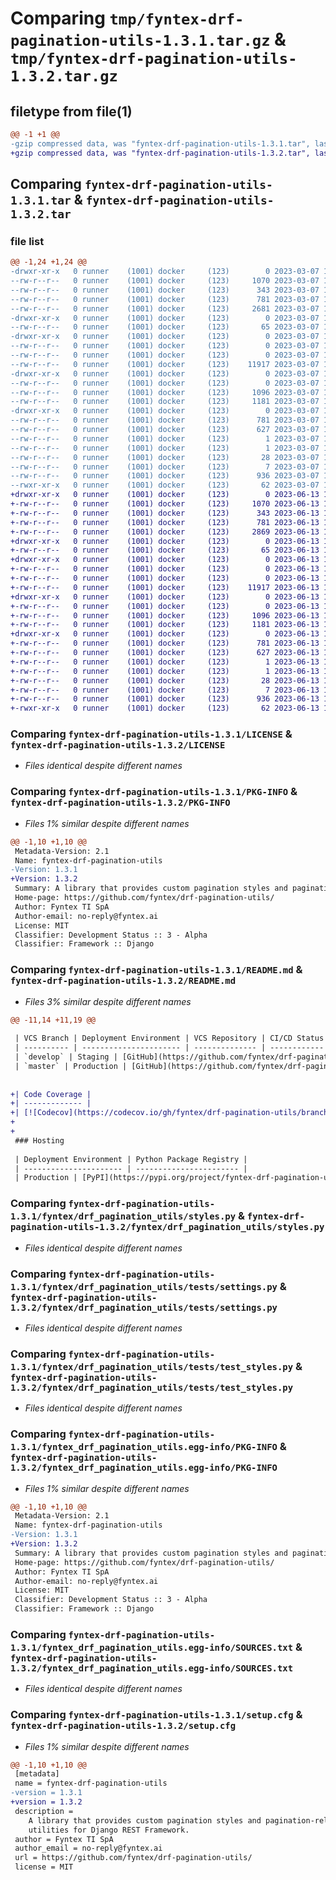 # Comparing `tmp/fyntex-drf-pagination-utils-1.3.1.tar.gz` & `tmp/fyntex-drf-pagination-utils-1.3.2.tar.gz`

## filetype from file(1)

```diff
@@ -1 +1 @@
-gzip compressed data, was "fyntex-drf-pagination-utils-1.3.1.tar", last modified: Tue Mar  7 15:53:17 2023, max compression
+gzip compressed data, was "fyntex-drf-pagination-utils-1.3.2.tar", last modified: Tue Jun 13 16:22:47 2023, max compression
```

## Comparing `fyntex-drf-pagination-utils-1.3.1.tar` & `fyntex-drf-pagination-utils-1.3.2.tar`

### file list

```diff
@@ -1,24 +1,24 @@
-drwxr-xr-x   0 runner    (1001) docker     (123)        0 2023-03-07 15:53:17.927503 fyntex-drf-pagination-utils-1.3.1/
--rw-r--r--   0 runner    (1001) docker     (123)     1070 2023-03-07 15:52:54.000000 fyntex-drf-pagination-utils-1.3.1/LICENSE
--rw-r--r--   0 runner    (1001) docker     (123)      343 2023-03-07 15:52:54.000000 fyntex-drf-pagination-utils-1.3.1/MANIFEST.in
--rw-r--r--   0 runner    (1001) docker     (123)      781 2023-03-07 15:53:17.927503 fyntex-drf-pagination-utils-1.3.1/PKG-INFO
--rw-r--r--   0 runner    (1001) docker     (123)     2681 2023-03-07 15:52:54.000000 fyntex-drf-pagination-utils-1.3.1/README.md
-drwxr-xr-x   0 runner    (1001) docker     (123)        0 2023-03-07 15:53:17.927503 fyntex-drf-pagination-utils-1.3.1/fyntex/
--rw-r--r--   0 runner    (1001) docker     (123)       65 2023-03-07 15:52:54.000000 fyntex-drf-pagination-utils-1.3.1/fyntex/__init__.py
-drwxr-xr-x   0 runner    (1001) docker     (123)        0 2023-03-07 15:53:17.927503 fyntex-drf-pagination-utils-1.3.1/fyntex/drf_pagination_utils/
--rw-r--r--   0 runner    (1001) docker     (123)        0 2023-03-07 15:52:54.000000 fyntex-drf-pagination-utils-1.3.1/fyntex/drf_pagination_utils/__init__.py
--rw-r--r--   0 runner    (1001) docker     (123)        0 2023-03-07 15:52:54.000000 fyntex-drf-pagination-utils-1.3.1/fyntex/drf_pagination_utils/py.typed
--rw-r--r--   0 runner    (1001) docker     (123)    11917 2023-03-07 15:52:54.000000 fyntex-drf-pagination-utils-1.3.1/fyntex/drf_pagination_utils/styles.py
-drwxr-xr-x   0 runner    (1001) docker     (123)        0 2023-03-07 15:53:17.927503 fyntex-drf-pagination-utils-1.3.1/fyntex/drf_pagination_utils/tests/
--rw-r--r--   0 runner    (1001) docker     (123)        0 2023-03-07 15:52:54.000000 fyntex-drf-pagination-utils-1.3.1/fyntex/drf_pagination_utils/tests/__init__.py
--rw-r--r--   0 runner    (1001) docker     (123)     1096 2023-03-07 15:52:54.000000 fyntex-drf-pagination-utils-1.3.1/fyntex/drf_pagination_utils/tests/settings.py
--rw-r--r--   0 runner    (1001) docker     (123)     1181 2023-03-07 15:52:54.000000 fyntex-drf-pagination-utils-1.3.1/fyntex/drf_pagination_utils/tests/test_styles.py
-drwxr-xr-x   0 runner    (1001) docker     (123)        0 2023-03-07 15:53:17.927503 fyntex-drf-pagination-utils-1.3.1/fyntex_drf_pagination_utils.egg-info/
--rw-r--r--   0 runner    (1001) docker     (123)      781 2023-03-07 15:53:17.000000 fyntex-drf-pagination-utils-1.3.1/fyntex_drf_pagination_utils.egg-info/PKG-INFO
--rw-r--r--   0 runner    (1001) docker     (123)      627 2023-03-07 15:53:17.000000 fyntex-drf-pagination-utils-1.3.1/fyntex_drf_pagination_utils.egg-info/SOURCES.txt
--rw-r--r--   0 runner    (1001) docker     (123)        1 2023-03-07 15:53:17.000000 fyntex-drf-pagination-utils-1.3.1/fyntex_drf_pagination_utils.egg-info/dependency_links.txt
--rw-r--r--   0 runner    (1001) docker     (123)        1 2023-03-07 15:53:17.000000 fyntex-drf-pagination-utils-1.3.1/fyntex_drf_pagination_utils.egg-info/not-zip-safe
--rw-r--r--   0 runner    (1001) docker     (123)       28 2023-03-07 15:53:17.000000 fyntex-drf-pagination-utils-1.3.1/fyntex_drf_pagination_utils.egg-info/requires.txt
--rw-r--r--   0 runner    (1001) docker     (123)        7 2023-03-07 15:53:17.000000 fyntex-drf-pagination-utils-1.3.1/fyntex_drf_pagination_utils.egg-info/top_level.txt
--rw-r--r--   0 runner    (1001) docker     (123)      936 2023-03-07 15:53:17.927503 fyntex-drf-pagination-utils-1.3.1/setup.cfg
--rwxr-xr-x   0 runner    (1001) docker     (123)       62 2023-03-07 15:52:54.000000 fyntex-drf-pagination-utils-1.3.1/setup.py
+drwxr-xr-x   0 runner    (1001) docker     (123)        0 2023-06-13 16:22:47.743444 fyntex-drf-pagination-utils-1.3.2/
+-rw-r--r--   0 runner    (1001) docker     (123)     1070 2023-06-13 16:22:19.000000 fyntex-drf-pagination-utils-1.3.2/LICENSE
+-rw-r--r--   0 runner    (1001) docker     (123)      343 2023-06-13 16:22:19.000000 fyntex-drf-pagination-utils-1.3.2/MANIFEST.in
+-rw-r--r--   0 runner    (1001) docker     (123)      781 2023-06-13 16:22:47.743444 fyntex-drf-pagination-utils-1.3.2/PKG-INFO
+-rw-r--r--   0 runner    (1001) docker     (123)     2869 2023-06-13 16:22:19.000000 fyntex-drf-pagination-utils-1.3.2/README.md
+drwxr-xr-x   0 runner    (1001) docker     (123)        0 2023-06-13 16:22:47.743444 fyntex-drf-pagination-utils-1.3.2/fyntex/
+-rw-r--r--   0 runner    (1001) docker     (123)       65 2023-06-13 16:22:19.000000 fyntex-drf-pagination-utils-1.3.2/fyntex/__init__.py
+drwxr-xr-x   0 runner    (1001) docker     (123)        0 2023-06-13 16:22:47.743444 fyntex-drf-pagination-utils-1.3.2/fyntex/drf_pagination_utils/
+-rw-r--r--   0 runner    (1001) docker     (123)        0 2023-06-13 16:22:19.000000 fyntex-drf-pagination-utils-1.3.2/fyntex/drf_pagination_utils/__init__.py
+-rw-r--r--   0 runner    (1001) docker     (123)        0 2023-06-13 16:22:19.000000 fyntex-drf-pagination-utils-1.3.2/fyntex/drf_pagination_utils/py.typed
+-rw-r--r--   0 runner    (1001) docker     (123)    11917 2023-06-13 16:22:19.000000 fyntex-drf-pagination-utils-1.3.2/fyntex/drf_pagination_utils/styles.py
+drwxr-xr-x   0 runner    (1001) docker     (123)        0 2023-06-13 16:22:47.743444 fyntex-drf-pagination-utils-1.3.2/fyntex/drf_pagination_utils/tests/
+-rw-r--r--   0 runner    (1001) docker     (123)        0 2023-06-13 16:22:19.000000 fyntex-drf-pagination-utils-1.3.2/fyntex/drf_pagination_utils/tests/__init__.py
+-rw-r--r--   0 runner    (1001) docker     (123)     1096 2023-06-13 16:22:19.000000 fyntex-drf-pagination-utils-1.3.2/fyntex/drf_pagination_utils/tests/settings.py
+-rw-r--r--   0 runner    (1001) docker     (123)     1181 2023-06-13 16:22:19.000000 fyntex-drf-pagination-utils-1.3.2/fyntex/drf_pagination_utils/tests/test_styles.py
+drwxr-xr-x   0 runner    (1001) docker     (123)        0 2023-06-13 16:22:47.743444 fyntex-drf-pagination-utils-1.3.2/fyntex_drf_pagination_utils.egg-info/
+-rw-r--r--   0 runner    (1001) docker     (123)      781 2023-06-13 16:22:47.000000 fyntex-drf-pagination-utils-1.3.2/fyntex_drf_pagination_utils.egg-info/PKG-INFO
+-rw-r--r--   0 runner    (1001) docker     (123)      627 2023-06-13 16:22:47.000000 fyntex-drf-pagination-utils-1.3.2/fyntex_drf_pagination_utils.egg-info/SOURCES.txt
+-rw-r--r--   0 runner    (1001) docker     (123)        1 2023-06-13 16:22:47.000000 fyntex-drf-pagination-utils-1.3.2/fyntex_drf_pagination_utils.egg-info/dependency_links.txt
+-rw-r--r--   0 runner    (1001) docker     (123)        1 2023-06-13 16:22:46.000000 fyntex-drf-pagination-utils-1.3.2/fyntex_drf_pagination_utils.egg-info/not-zip-safe
+-rw-r--r--   0 runner    (1001) docker     (123)       28 2023-06-13 16:22:47.000000 fyntex-drf-pagination-utils-1.3.2/fyntex_drf_pagination_utils.egg-info/requires.txt
+-rw-r--r--   0 runner    (1001) docker     (123)        7 2023-06-13 16:22:47.000000 fyntex-drf-pagination-utils-1.3.2/fyntex_drf_pagination_utils.egg-info/top_level.txt
+-rw-r--r--   0 runner    (1001) docker     (123)      936 2023-06-13 16:22:47.743444 fyntex-drf-pagination-utils-1.3.2/setup.cfg
+-rwxr-xr-x   0 runner    (1001) docker     (123)       62 2023-06-13 16:22:19.000000 fyntex-drf-pagination-utils-1.3.2/setup.py
```

### Comparing `fyntex-drf-pagination-utils-1.3.1/LICENSE` & `fyntex-drf-pagination-utils-1.3.2/LICENSE`

 * *Files identical despite different names*

### Comparing `fyntex-drf-pagination-utils-1.3.1/PKG-INFO` & `fyntex-drf-pagination-utils-1.3.2/PKG-INFO`

 * *Files 1% similar despite different names*

```diff
@@ -1,10 +1,10 @@
 Metadata-Version: 2.1
 Name: fyntex-drf-pagination-utils
-Version: 1.3.1
+Version: 1.3.2
 Summary: A library that provides custom pagination styles and pagination-related
 Home-page: https://github.com/fyntex/drf-pagination-utils/
 Author: Fyntex TI SpA
 Author-email: no-reply@fyntex.ai
 License: MIT
 Classifier: Development Status :: 3 - Alpha
 Classifier: Framework :: Django
```

### Comparing `fyntex-drf-pagination-utils-1.3.1/README.md` & `fyntex-drf-pagination-utils-1.3.2/README.md`

 * *Files 3% similar despite different names*

```diff
@@ -11,14 +11,19 @@
 
 | VCS Branch | Deployment Environment | VCS Repository | CI/CD Status |
 | ---------- | ---------------------- | -------------- | ------------ |
 | `develop` | Staging | [GitHub](https://github.com/fyntex/drf-pagination-utils/tree/develop) | [![GitHub Actions](https://github.com/fyntex/drf-pagination-utils/actions/workflows/ci-cd.yaml/badge.svg?branch=develop)](https://github.com/fyntex/drf-pagination-utils/actions/workflows/ci-cd.yaml?query=branch:develop) |
 | `master` | Production | [GitHub](https://github.com/fyntex/drf-pagination-utils/tree/master)  | [![GitHub Actions](https://github.com/fyntex/drf-pagination-utils/actions/workflows/ci-cd.yaml/badge.svg?branch=master)](https://github.com/fyntex/drf-pagination-utils/actions/workflows/ci-cd.yaml?query=branch:master) |
 
 
+| Code Coverage |
+| ------------- |
+| [![Codecov](https://codecov.io/gh/fyntex/drf-pagination-utils/branch/develop/graph/badge.svg)](https://codecov.io/gh/fyntex/drf-pagination-utils) |
+
+
 ### Hosting
 
 | Deployment Environment | Python Package Registry |
 | ---------------------- | ----------------------- |
 | Production | [PyPI](https://pypi.org/project/fyntex-drf-pagination-utils/)  |
```

### Comparing `fyntex-drf-pagination-utils-1.3.1/fyntex/drf_pagination_utils/styles.py` & `fyntex-drf-pagination-utils-1.3.2/fyntex/drf_pagination_utils/styles.py`

 * *Files identical despite different names*

### Comparing `fyntex-drf-pagination-utils-1.3.1/fyntex/drf_pagination_utils/tests/settings.py` & `fyntex-drf-pagination-utils-1.3.2/fyntex/drf_pagination_utils/tests/settings.py`

 * *Files identical despite different names*

### Comparing `fyntex-drf-pagination-utils-1.3.1/fyntex/drf_pagination_utils/tests/test_styles.py` & `fyntex-drf-pagination-utils-1.3.2/fyntex/drf_pagination_utils/tests/test_styles.py`

 * *Files identical despite different names*

### Comparing `fyntex-drf-pagination-utils-1.3.1/fyntex_drf_pagination_utils.egg-info/PKG-INFO` & `fyntex-drf-pagination-utils-1.3.2/fyntex_drf_pagination_utils.egg-info/PKG-INFO`

 * *Files 1% similar despite different names*

```diff
@@ -1,10 +1,10 @@
 Metadata-Version: 2.1
 Name: fyntex-drf-pagination-utils
-Version: 1.3.1
+Version: 1.3.2
 Summary: A library that provides custom pagination styles and pagination-related
 Home-page: https://github.com/fyntex/drf-pagination-utils/
 Author: Fyntex TI SpA
 Author-email: no-reply@fyntex.ai
 License: MIT
 Classifier: Development Status :: 3 - Alpha
 Classifier: Framework :: Django
```

### Comparing `fyntex-drf-pagination-utils-1.3.1/fyntex_drf_pagination_utils.egg-info/SOURCES.txt` & `fyntex-drf-pagination-utils-1.3.2/fyntex_drf_pagination_utils.egg-info/SOURCES.txt`

 * *Files identical despite different names*

### Comparing `fyntex-drf-pagination-utils-1.3.1/setup.cfg` & `fyntex-drf-pagination-utils-1.3.2/setup.cfg`

 * *Files 1% similar despite different names*

```diff
@@ -1,10 +1,10 @@
 [metadata]
 name = fyntex-drf-pagination-utils
-version = 1.3.1
+version = 1.3.2
 description = 
 	A library that provides custom pagination styles and pagination-related
 	utilities for Django REST Framework.
 author = Fyntex TI SpA
 author_email = no-reply@fyntex.ai
 url = https://github.com/fyntex/drf-pagination-utils/
 license = MIT
```

